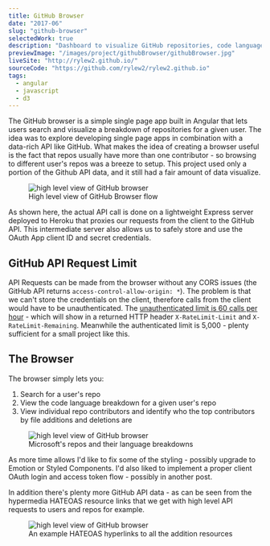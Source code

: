 ```yaml
---
title: GitHub Browser
date: "2017-06"
slug: "github-browser"
selectedWork: true
description: "Dashboard to visualize GitHub repositories, code languages used, and connections to other repos."
previewImage: "/images/project/githubBrowser/githubBrowser.jpg"
liveSite: "http://rylew2.github.io/"
sourceCode: "https://github.com/rylew2/rylew2.github.io"
tags:
  - angular
  - javascript
  - d3
---
```


The GitHub browser is a simple single page app built in Angular that lets users search and visualize a breakdown of repositories for a given user. The idea was to explore developing single page apps in combination with a data-rich API like GitHub. What makes the idea of creating a browser useful is the fact that repos usually have more than one contributor - so browsing to different user's repos was a breeze to setup. This project used only a portion of the Github API data, and it still had a fair amount of data visualize.

<figure class="image">
  <img src="/images/project/githubBrowser/githubBrowser-diagram.jpg" alt="high level view of GitHub browser">
  <figcaption>High level view of GitHub Browser flow </figcaption>
</figure>

As shown here, the actual API call is done on a lightweight Express server deployed to Heroku that proxies our requests from the client to the GitHub API. This intermediate server also allows us to safely store and use the OAuth App client ID and secret credentials.

## GitHub API Request Limit

API Requests can be made from the browser without any CORS issues (the GitHub API returns `access-control-allow-origin: *`). The problem is that we can't store the credentials on the client, therefore calls from the client would have to be unauthenticated. The <a href="https://docs.github.com/en/rest/overview/resources-in-the-rest-api#:~:text=For%20unauthenticated%20requests%2C%20the%20rate,has%20custom%20rate%20limit%20rules.&text=The%20maximum%20number%20of%20requests,permitted%20to%20make%20per%20hour." target="_blank">unauthenticated limit is 60 calls per hour</a> - which will show in a returned HTTP header `X-RateLimit-Limit` and `X-RateLimit-Remaining`. Meanwhile the authenticated limit is 5,000 - plenty sufficient for a small project like this.



## The Browser

The browser simply lets you:
  1. Search for a user's repo
  2. View the code language breakdown for a given user's repo
  3. View individual repo contributors and identify who the top contributors by file additions and deletions are

<figure class="image">
  <img src="/images/project/githubBrowser/microsoft.png" alt="high level view of GitHub browser">
  <figcaption>Microsoft's repos and their language breakdowns</figcaption>
</figure>


As more time allows I'd like to fix some of the styling - possibly upgrade to Emotion or Styled Components. I'd also liked to implement a proper client OAuth login and access token flow - possibly in another post. 

In addition there's plenty more GitHub API data - as can be seen from the hypermedia HATEOAS resource links that we get with high level API requests to users and repos for example.


<figure class="image">
  <img src="/images/project/githubBrowser/postmanExample.png" alt="high level view of GitHub browser">
  <figcaption>An example HATEOAS hyperlinks to all the addition resources</figcaption>
</figure>
